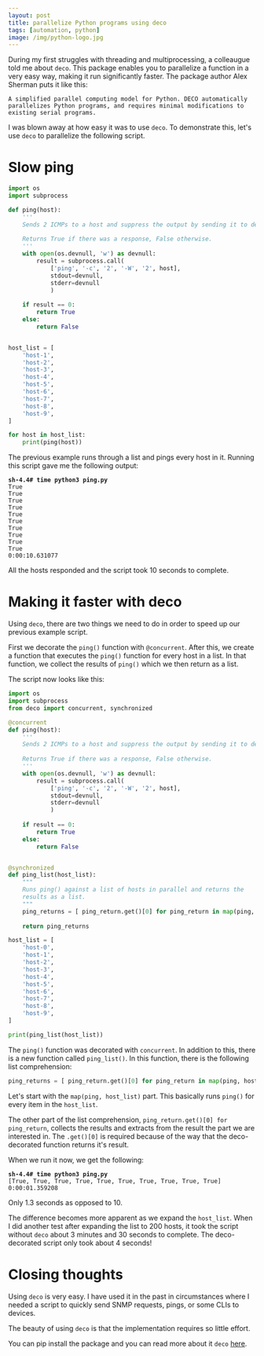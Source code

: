 ```yaml
---
layout: post
title: parallelize Python programs using deco
tags: [automation, python]
image: /img/python-logo.jpg
---
```


During my first struggles with threading and multiprocessing, a colleaugue told me about `deco`. This package enables you to parallelize a function in a very easy way, making it run significantly faster. The package author Alex Sherman puts it like this:

`A simplified parallel computing model for Python. DECO automatically parallelizes Python programs, and requires minimal modifications to existing serial programs.`

I was blown away at how easy it was to use `deco`. To demonstrate this, let's use `deco` to parallelize the following script.


Slow ping
=========

```python
import os
import subprocess

def ping(host):
    '''
    Sends 2 ICMPs to a host and suppress the output by sending it to devnull.
    
    Returns True if there was a response, False otherwise.
    '''
    with open(os.devnull, 'w') as devnull:
        result = subprocess.call(
            ['ping', '-c', '2', '-W', '2', host],
            stdout=devnull,
            stderr=devnull
            )
            
    if result == 0:
        return True
    else:        
        return False


host_list = [
    'host-1',
    'host-2',
    'host-3',
    'host-4',
    'host-5',
    'host-6',
    'host-7',
    'host-8',
    'host-9',   
]

for host in host_list:
    print(ping(host))
```

The previous example runs through a list and pings every host in it. Running this script gave me the following output:

<pre style="font-size:12px">
<b>sh-4.4# time python3 ping.py</b>
True
True
True
True
True
True
True
True
True
True
0:00:10.631077
</pre>   

All the hosts responded and the script took 10 seconds to complete. 


Making it faster with deco
==========================

Using `deco`, there are two things we need to do in order to speed up our previous example script. 

First we decorate the `ping()` function with `@concurrent`. After this, we create a function that executes the `ping()` function for every host in a list. In that function, we collect the results of `ping()` which we then return as a list.

The script now looks like this:

```python
import os
import subprocess
from deco import concurrent, synchronized

@concurrent
def ping(host):
    '''
    Sends 2 ICMPs to a host and suppress the output by sending it to devnull.
    
    Returns True if there was a response, False otherwise.
    '''
    with open(os.devnull, 'w') as devnull:
        result = subprocess.call(
            ['ping', '-c', '2', '-W', '2', host],
            stdout=devnull,
            stderr=devnull
            )
            
    if result == 0:
        return True
    else:        
        return False


@synchronized
def ping_list(host_list):
    """
    Runs ping() against a list of hosts in parallel and returns the
    results as a list.
    """
    ping_returns = [ ping_return.get()[0] for ping_return in map(ping, host_list)]    
        
    return ping_returns

host_list = [
    'host-0',    
    'host-1',
    'host-2',
    'host-3',
    'host-4',
    'host-5',
    'host-6',
    'host-7',
    'host-8',
    'host-9',
]

print(ping_list(host_list))
```

The `ping()` function was decorated with `concurrent`. In addition to this, there is a new function called `ping_list()`. In this function, there is the following list comprehension:

```python
ping_returns = [ ping_return.get()[0] for ping_return in map(ping, host_list)]    
```

Let's start with the `map(ping, host_list)` part. This basically runs `ping()` for every item in the `host_list`.

The other part of the list comprehension, `ping_return.get()[0] for ping_return`, collects the results and extracts from the result the part we are interested in. The `.get()[0]` is required because of the way that the deco-decorated function returns it's result.

When we run it now, we get the following:

<pre style="font-size:12px">
<b>sh-4.4# time python3 ping.py</b>
[True, True, True, True, True, True, True, True, True, True]
0:00:01.359208
</pre>

Only 1.3 seconds as opposed to 10.

The difference becomes more apparent as we expand the `host_list`. When I did another test after expanding the list to 200 hosts, it took the script without `deco` about 3 minutes and 30 seconds to complete. The deco-decorated script only took about 4 seconds!


Closing thoughts
================

Using `deco` is very easy. I have used it in the past in circumstances where I needed a script to quickly send SNMP requests, pings, or some CLIs to devices. 

The beauty of using `deco` is that the implementation requires so little effort.

You can pip install the package and you can read more about it `deco` [here](https://github.com/alex-sherman/deco). 
